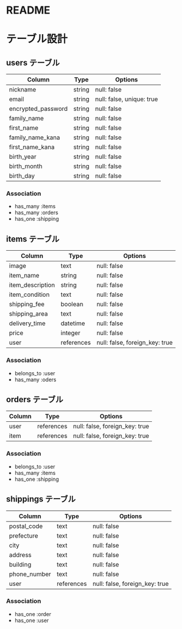 # README

# テーブル設計

## users テーブル

| Column             | Type   | Options     |
| ------------------ | ------ | ----------- |
| nickname           | string | null: false |
| email              | string | null: false, unique: true |
| encrypted_password | string | null: false |
| family_name        | string | null: false |
| first_name         | string | null: false |
| family_name_kana   | string | null: false |
| first_name_kana    | string | null: false |
| birth_year         | string | null: false |
| birth_month        | string | null: false |
| birth_day          | string | null: false |

### Association

- has_many :items
- has_many :orders
- has_one  :shipping

## items テーブル

| Column           | Type       | Options     |
| ---------------- | ---------- | ----------- |
| image            | text       | null: false |
| item_name        | string     | null: false |
| item_description | string     | null: false |
| item_condition   | text       | null: false |
| shipping_fee     | boolean    | null: false |
| shipping_area    | text       | null: false |
| delivery_time    | datetime   | null: false |
| price            | integer    | null: false |
| user             | references | null: false, foreign_key: true |

### Association

- belongs_to :user
- has_many   :oders

## orders テーブル

| Column    | Type       | Options                        |
| --------- | ---------- | ------------------------------ |
| user      | references | null: false, foreign_key: true |
| item      | references | null: false, foreign_key: true |

### Association

- belongs_to :user
- has_many   :items
- has_one    :shipping

## shippings テーブル

| Column       | Type       | Options                        |
| ------------ | ---------- | ------------------------------ |
| postal_code  | text       | null: false                    |
| prefecture   | text       | null: false                    |
| city         | text       | null: false                    |
| address      | text       | null: false                    |
| building     | text       | null: false                    |
| phone_number | text       | null: false                    |
| user         | references | null: false, foreign_key: true |

### Association

- has_one :order
- has_one :user